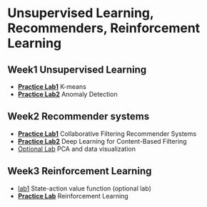 # Unsupervised Learning, Recommenders, Reinforcement Learning

## Week1 Unsupervised Learning

- [**Practice Lab1**](./week1/practice_lab1/home/jovyan/work/C3_W1_KMeans_Assignment.ipynb) K-means
- [**Practice Lab2**](./week1/practice_lab2/home/jovyan/work/C3_W1_Anomaly_Detection.ipynb) Anomaly Detection

## Week2 Recommender systems

- [**Practice Lab1**](./week2/practice_lab1/home/jovyan/work/C3_W2_Collaborative_RecSys_Assignment.ipynb) Collaborative Filtering Recommender Systems
- [**Practice Lab2**](./week2/practice_lab2/home/jovyan/work/C3_W2_RecSysNN_Assignment.ipynb) Deep Learning for Content-Based Filtering
- [Optional Lab](./week2/optional%20lab/home/jovyan/work/C3_W2_Lab01_PCA_Visualization_Examples.ipynb) PCA and data visualization

## Week3 Reinforcement Learning

- [lab1](./week3/lab1/home/jovyan/work/State-action%20value%20function%20example.ipynb) State-action value function (optional lab)
- [**Practice Lab**](./week3/practice_lab/home/jovyan/work/C3_W3_A1_Assignment.ipynb) Reinforcement Learning
